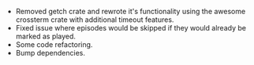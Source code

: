 * Removed getch crate and rewrote it's functionality using the awesome crossterm crate with additional timeout features.
* Fixed issue where episodes would be skipped if they would already be marked as played.
* Some code refactoring.
* Bump dependencies.
